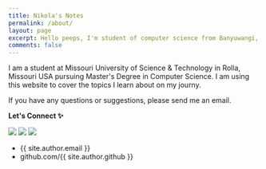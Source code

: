 ```yaml
---
title: Nikola's Notes
permalink: /about/
layout: page
excerpt: Hello peeps, I'm student of computer science from Banyuwangi, living in Jogjakarta. This blog for documentation about my programming journey, running on jekyll, hosting on netlify and using my own simple theme.
comments: false
---
```


I am a student at Missouri University of Science & Technology in Rolla, Missouri USA pursuing Master's Degree in Computer Science. I am using this website to cover the topics I learn about on my journy. 

If you have any questions or suggestions, please send me an email.

**Let's Connect ✨**

[<img src="https://img.shields.io/badge/linkedin-%230077B5.svg?&style=for-the-badge&logo=linkedin&logoColor=white" />](https://www.linkedin.com/in/nikola-andric-128597179/)  [<img src="https://img.shields.io/badge/discord-%237289DA.svg?&style=for-the-badge&logo=discord&logoColor=white" />](https://discord.gg/m2YbK5RN) [<img src="https://img.shields.io/badge/Website-%137589DA.svg?&style=for-the-badge&logo=web&logoColor=white" />](https://nikolaandro.github.io/Nikola_Andric_Website/)

- {{ site.author.email }}
- github.com/{{ site.author.github }}
